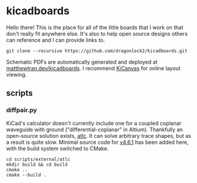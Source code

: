 # kicadboards

Hello there! This is the place for all of the little boards that I work on that don't really fit anywhere else. It's also to help open source designs others can reference and I can provide links to.

```
git clone --recursive https://github.com/dragonlock2/kicadboards.git
```

Schematic PDFs are automatically generated and deployed at [matthewtran.dev/kicadboards](https://matthewtran.dev/kicadboards). I recommend [KiCanvas](https://kicanvas.org) for online layout viewing.

## scripts

### diffpair.py

KiCad's calculator doesn't currently include one for a coupled coplanar waveguide with ground ("differential-coplanar" in Altium). Thankfully an open-source solution exists, [atlc](https://atlc.sourceforge.net). It can solve arbitrary trace shapes, but as a result is quite slow. Minimal source code for [v4.6.1](https://sourceforge.net/projects/atlc/files/atlc/atlc-4.6.1/) has been added here, with the build system switched to CMake.

```
cd scripts/external/atlc
mkdir build && cd build
cmake ..
cmake --build .
```
